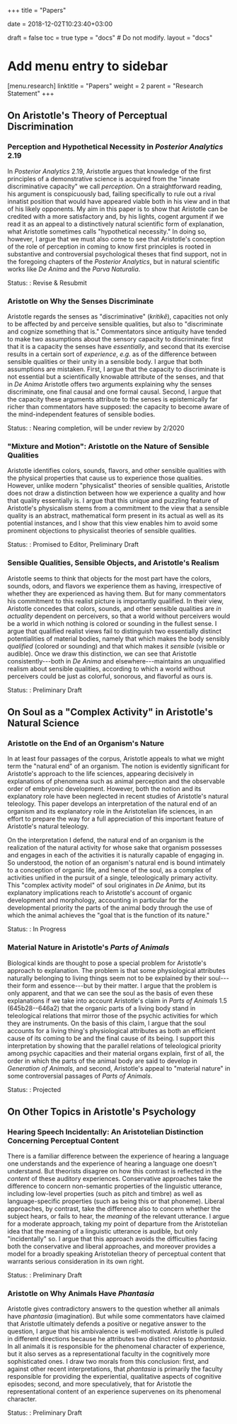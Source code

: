 +++
title = "Papers"

date = 2018-12-02T10:23:40+03:00

draft = false
toc = true
type = "docs"  # Do not modify.
layout = "docs"

# Add menu entry to sidebar
[menu.research]
  linktitle = "Papers"
  weight = 2
  parent = "Research Statement"
+++

## On Aristotle's Theory of Perceptual Discrimination

### Perception and Hypothetical Necessity in _Posterior Analytics_ 2.19

In _Posterior Analytics_ 2.19, Aristotle argues that knowledge of the first principles of a demonstrative science is acquired from the "innate discriminative capacity" we call _perception_. On a straightforward reading, his argument is conspicuously bad, failing specifically to rule out a rival innatist position that would have appeared viable both in his view and in that of his likely opponents. My aim in this paper is to show that Aristotle can be credited with a more satisfactory and, by his lights, cogent argument if we read it as an appeal to a distinctively natural scientific form of explanation, what Aristotle sometimes calls "hypothetical necessity." In doing so, however, I argue that we must also come to see that Aristotle's conception of the role of perception in coming to know first principles is rooted in substantive and controversial psychological theses that find support, not in the foregoing chapters of the _Posterior Analytics_, but in natural scientific works like _De Anima_ and the _Parva Naturalia_.

Status:
: Revise & Resubmit

### Aristotle on Why the Senses Discriminate

Aristotle regards the senses as "discriminative" (_kritikê_), capacities not only to be affected by and perceive sensible qualities, but also to "discriminate and cognize something that is." Commentators since antiquity have tended to make two assumptions about the sensory capacity to discriminate: first that it is a capacity the senses have _essentially_, and second that its exercise results in a certain sort of _experience_, _e.g._ as of the difference between sensible qualities or their unity in a sensible body. I argue that both assumptions are mistaken. First, I argue that the capacity to discriminate is not essential but a scientifically knowable attribute of the senses, and that in _De Anima_ Aristotle offers two arguments explaining why the senses discriminate, one final causal and one formal causal. Second, I argue that the capacity these arguments attribute to the senses is epistemically far richer than commentators have supposed: the capacity to become aware of the mind-independent features of sensible bodies.

Status:
: Nearing completion, will be under review by 2/2020

### "Mixture and Motion": Aristotle on the Nature of Sensible Qualities

Aristotle identifies colors, sounds, flavors, and other sensible qualities with the physical properties that cause us to experience those qualities. However, unlike modern "physicalist" theories of sensible qualities, Aristotle does not draw a distinction between how we experience a quality and how that quality essentially is. I argue that this unique and puzzling feature of Aristotle's physicalism stems from a commitment to the view that a sensible quality is an abstract, mathematical form present in its actual as well as its potential instances, and I show that this view enables him to avoid some prominent objections to physicalist theories of sensible qualities.

Status:
: Promised to Editor, Preliminary Draft

### Sensible Qualities, Sensible Objects, and Aristotle's Realism

Aristotle seems to think that objects for the most part have the colors, sounds, odors, and flavors we experience them as having, irrespective of whether they are experienced as having them. But for many commentators his commitment to this realist picture is importantly qualified. In their view, Aristotle concedes that colors, sounds, and other sensible qualities are _in actuality_ dependent on perceivers, so that a world without perceivers would be a world in which nothing is colored or sounding in the fullest sense. I argue that qualified realist views fail to distinguish two essentially distinct potentialities of material bodies, namely that which makes the body sensibly _qualified_ (colored or sounding) and that which makes it _sensible_ (visible or audible). Once we draw this distinction, we can see that Aristotle consistently---both in _De Anima_ and elsewhere---maintains an unqualified realism about sensible qualities, according to which a world without perceivers could be just as colorful, sonorous, and flavorful as ours is.

Status:
: Preliminary Draft

## On Soul as a "Complex Activity" in Aristotle's Natural Science

### Aristotle on the End of an Organism's Nature

In at least four passages of the corpus, Aristotle appeals to what we might term the "natural end" of an organism. The notion is evidently significant for Aristotle's approach to the life sciences, appearing decisively in explanations of phenomena such as animal perception and the observable order of embryonic development. However, both the notion and its explanatory role have been neglected in recent studies of Aristotle's natural teleology. This paper develops an interpretation of the natural end of an organism and its explanatory role in the Aristotelian life sciences, in an effort to prepare the way for a full appreciation of this important feature of Aristotle's natural teleology.

On the interpretation I defend, the natural end of an organism is the realization of the natural activity for whose sake that organism possesses and engages in each of the activities it is naturally capable of engaging in. So understood, the notion of an organism's natural end is bound intimately to a conception of organic life, and hence of the soul, as a complex of activities unified in the pursuit of a single, teleologically primary activity. This "complex activity model" of soul originates in _De Anima_, but its explanatory implications reach to Aristotle's account of organic development and morphology, accounting in particular for the developmental priority the parts of the animal body through the use of which the animal achieves the "goal that is the function of its nature."

Status:
: In Progress

### Material Nature in Aristotle's _Parts of Animals_

Biological kinds are thought to pose a special problem for Aristotle's approach to explanation. The problem is that some physiological attributes naturally belonging to living things seem not to be explained by their soul---their form and essence---but by their matter. I argue that the problem is only apparent, and that we can see the soul as the basis of even these explanations if we take into account Aristotle's claim in _Parts of Animals_ 1.5 (645b28--646a2) that the organic parts of a living body stand in teleological relations that mirror those of the psychic activities for which they are instruments. On the basis of this claim, I argue that the soul accounts for a living thing's physiological attributes as both an efficient cause of its coming to be and the final cause of its being. I support this interpretation by showing that the parallel relations of teleological priority among psychic capacities and their material organs explain, first of all, the order in which the parts of the animal body are said to develop in _Generation of Animals_, and second, Aristotle's appeal to "material nature" in some controversial passages of _Parts of Animals_.

Status:
: Projected

## On Other Topics in Aristotle's Psychology

### Hearing Speech Incidentally: An Aristotelian Distinction Concerning Perceptual Content

There is a familiar difference between the experience of hearing a language one understands and the experience of hearing a language one doesn't understand. But theorists disagree on how this contrast is reflected in the _content_ of these auditory experiences. Conservative approaches take the difference to concern non-semantic properties of the linguistic utterance, including low-level properties (such as pitch and timbre) as well as language-specific properties (such as being this or that phoneme). Liberal approaches, by contrast, take the difference also to concern whether the subject hears, or fails to hear, the _meaning_ of the relevant utterance. I argue for a moderate approach, taking my point of departure from the Aristotelian idea that the meaning of a linguistic utterance is audible, but only "incidentally" so. I argue that this approach avoids the difficulties facing both the conservative and liberal approaches, and moreover provides a model for a broadly speaking Aristotelian theory of perceptual content that warrants serious consideration in its own right.

Status:
: Preliminary Draft

### Aristotle on Why Animals Have _Phantasia_

Aristotle gives contradictory answers to the question whether all animals have _phantasia_ (imagination). But while some commentators have claimed that Aristotle ultimately defends a positive or negative answer to the question, I argue that his ambivalence is well-motivated. Aristotle is pulled in different directions because he attributes two distinct roles to _phantasia_. In all animals it is responsible for the phenomenal character of experience, but it also serves as a representational faculty in the cognitively more sophisticated ones. I draw two morals from this conclusion: first, and against other recent interpretations, that _phantasia_ is primarily the faculty responsible for providing the experiential, qualitative aspects of cognitive episodes; second, and more speculatively, that for Aristotle the representational content of an experience supervenes on its phenomenal character.

Status:
: Preliminary Draft
